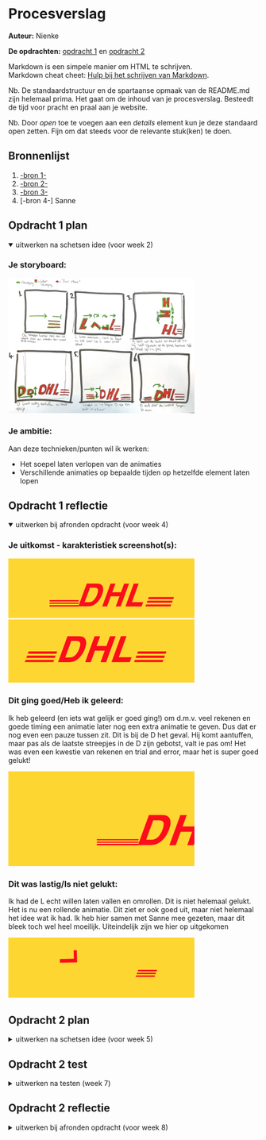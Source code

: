 # Procesverslag
**Auteur:** Nienke

**De opdrachten:** [opdracht 1](opdracht1/index.html) en [opdracht 2](opdracht2/index.html)


Markdown is een simpele manier om HTML te schrijven.  
Markdown cheat cheet: [Hulp bij het schrijven van Markdown](https://github.com/adam-p/markdown-here/wiki/Markdown-Cheatsheet).

Nb. De standaardstructuur en de spartaanse opmaak van de README.md zijn helemaal prima. Het gaat om de inhoud van je procesverslag. Besteedt de tijd voor pracht en praal aan je website.

Nb. Door *open* toe te voegen aan een *details* element kun je deze standaard open zetten. Fijn om dat steeds voor de relevante stuk(ken) te doen.



## Bronnenlijst
  1. [-bron 1-](https://matthewlein.com/tools/ceaser)
  2. [-bron 2-](https://css-tricks.com/almanac/properties/t/transform/)
  3. [-bron 3-](https://developer.mozilla.org/en-US/docs/Web/CSS/transform)
  4. [-bron 4-] Sanne




## Opdracht 1 plan

<details open>
  <summary>uitwerken na schetsen idee (voor week 2)</summary>


  ### Je storyboard:
  <img src="readme-images/storyboard.jpg" width="375px" alt="storyboard voor opdracht 1">


  ### Je ambitie: 
  Aan deze technieken/punten wil ik werken:
  - Het soepel laten verlopen van de animaties
  - Verschillende animaties op bepaalde tijden op hetzelfde element laten lopen
 
</details>



## Opdracht 1 reflectie

<details open>
  <summary>uitwerken bij afronden opdracht (voor week 4)</summary>


  ### Je uitkomst - karakteristiek screenshot(s):
  <img src="readme-images/gevallenlogo.png" width="375px" alt="grappige uitkomst opdracht 1">
  <img src="readme-images/vollogo.png" width="375px" alt="uitkomst opdracht 1">


  ### Dit ging goed/Heb ik geleerd: 
  Ik heb geleerd (en iets wat gelijk er goed ging!) om d.m.v. veel rekenen en goede timing een animatie later nog een extra animatie te geven. Dus dat er nog even een pauze tussen zit. Dit is bij de D het geval. Hij komt aantuffen, maar pas als de laatste streepjes in de D zijn gebotst, valt ie pas om! Het was even een kwestie van rekenen en trial and error, maar het is super goed gelukt!

  <img src="readme-images/topd.png" width="375px" alt="top">


  ### Dit was lastig/Is niet gelukt:
  Ik had de L echt willen laten vallen en omrollen. Dit is niet helemaal gelukt. Het is nu een rollende animatie. Dit ziet er ook goed uit, maar niet helemaal het idee wat ik had. Ik heb hier samen met Sanne mee gezeten, maar dit bleek toch wel heel moeilijk. Uiteindelijk zijn we hier op uitgekomen

  <img src="readme-images/lastigel.png" width="375px" alt="bummer">
</details>



## Opdracht 2 plan

<details>
  <summary>uitwerken na schetsen idee (voor week 5)</summary>


  ### Je ontwerp:
  <img src="readme-images/dummy-plaatje.svg" width="375px" alt="ontwerp opdracht 2">


  ### Je ambitie: 
  Aan deze technieken/punten wil ik werken:
  - punt 1
  - punt 2
  - nog een punt
  - ...
</details>



## Opdracht 2 test

<details>
  <summary>uitwerken na testen (week 7)</summary>

  Neem minimaal 5 bevindingen op:



  ### Bevinding 1:
  Omschrijving van wat er nog niet orde was (tekst en afbeeding(en)).

  #### oplossing:
  Beschrijving hoe je het hebt hebt opgelost of als het niet gelukt is hoe je het zou oplossen (tekst en afbeeding(en)).



  ### Bevinding 2:
  Omschrijving van wat er nog niet orde was (tekst en afbeeding(en)).

  #### oplossing:
  Beschrijving hoe je het hebt hebt opgelost of als het niet gelukt is hoe je het zou oplossen (tekst en afbeeding(en)).



  ### Bevinding 3:
  ...
</details>



## Opdracht 2 reflectie

<details>
  <summary>uitwerken bij afronden opdracht (voor week 8)</summary>

  ### Je uitkomst - karakteristiek screenshot(s):
  <img src="readme-images/dummy-plaatje.svg" width="375px" alt="uitkomst opdracht 2">


  ### Dit ging goed/Heb ik geleerd: 
  Korte omschrijving met plaatje(s)

  <img src="readme-images/dummy-plaatje.svg" width="375px" alt="top">


  ### Dit was lastig/Is niet gelukt:
  Korte omschrijving met plaatje(s)

  <img src="readme-images/dummy-plaatje.svg" width="375px" alt="bummer">
</details>

